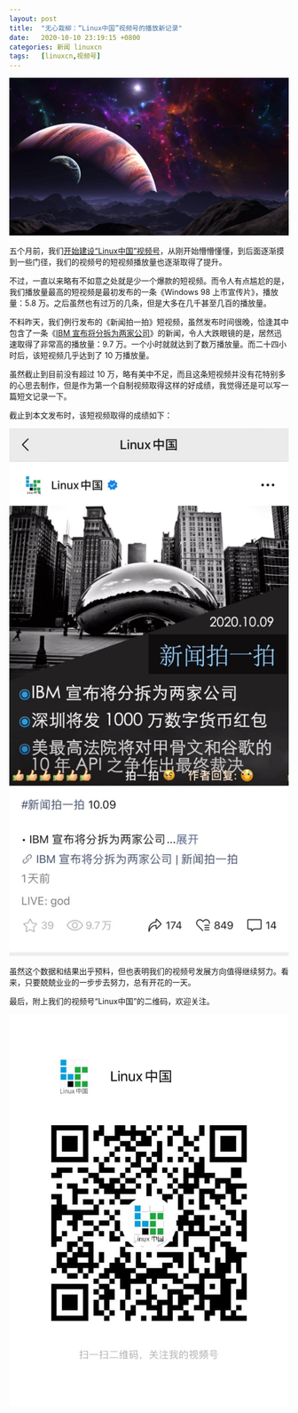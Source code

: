 ```yaml
---
layout: post
title:	"无心栽柳：“Linux中国”视频号的播放新记录"
date:	2020-10-10 23:19:15 +0800 
categories:	新闻 linuxcn 
tags:	[linuxcn,视频号]
---
```



![](/Asserts/Images/album/202010/10/231847egv2dpx65tggt8al.jpg)


五个月前，我们[开始建设“Linux中国”视频号](/article-12194-1.html)，从刚开始懵懵懂懂，到后面逐渐摸到一些门径，我们的视频号的短视频播放量也逐渐取得了提升。


不过，一直以来略有不如意之处就是少一个爆款的短视频。而令人有点尴尬的是，我们播放量最高的短视频是最初发布的一条《Windows 98 上市宣传片》，播放量：5.8 万。之后虽然也有过万的几条，但是大多在几千甚至几百的播放量。


不料昨天，我们例行发布的《新闻拍一拍》短视频，虽然发布时间很晚，恰逢其中包含了一条《[IBM 宣布将分拆为两家公司](/article-12701-1.html)》的新闻，令人大跌眼镜的是，居然迅速取得了非常高的播放量：9.7 万。一个小时就就达到了数万播放量。而二十四小时后，该短视频几乎达到了 10 万播放量。


虽然截止到目前没有超过 10 万，略有美中不足，而且这条短视频并没有花特别多的心思去制作，但是作为第一个自制视频取得这样的好成绩，我觉得还是可以写一篇短文记录一下。


截止到本文发布时，该短视频取得的成绩如下：


![](/Asserts/Images/album/202010/10/231450vhcccxxwm0vcjxzx.jpeg)


虽然这个数据和结果出乎预料，但也表明我们的视频号发展方向值得继续努力。看来，只要兢兢业业的一步步去努力，总有开花的一天。


最后，附上我们的视频号“Linux中国”的二维码，欢迎关注。


![](/Asserts/Images/album/202010/10/230827euhgvcpkxjflxlzd.jpeg)
